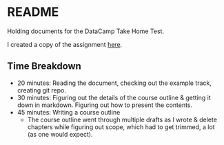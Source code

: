 README
======

Holding documents for the DataCamp Take Home Test.

I created a copy of the assignment [here](https://docs.google.com/document/d/1w9UgG2my-0JiP2ucIDRosMjIzmalSPGH9BWAAPMBXpg/edit#).

Time Breakdown
--------------

* 20 minutes: Reading the document, checking out the example track, creating
  git repo.
* 30 minutes: Figuring out the details of the course outline & getting it down
  in markdown. Figuring out how to present the contents.
* 45 minutes: Writing a course outline
  * The course outline went through multiple drafts as I wrote & delete
    chapters while figuring out scope, which had to get trimmed, a lot (as one
    would expect).

